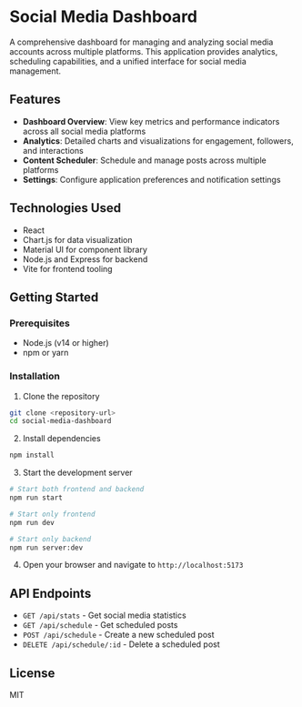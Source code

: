 # Social Media Dashboard

A comprehensive dashboard for managing and analyzing social media accounts across multiple platforms. This application provides analytics, scheduling capabilities, and a unified interface for social media management.

## Features

- **Dashboard Overview**: View key metrics and performance indicators across all social media platforms
- **Analytics**: Detailed charts and visualizations for engagement, followers, and interactions
- **Content Scheduler**: Schedule and manage posts across multiple platforms
- **Settings**: Configure application preferences and notification settings

## Technologies Used

- React
- Chart.js for data visualization
- Material UI for component library
- Node.js and Express for backend
- Vite for frontend tooling

## Getting Started

### Prerequisites

- Node.js (v14 or higher)
- npm or yarn

### Installation

1. Clone the repository
```bash
git clone <repository-url>
cd social-media-dashboard
```

2. Install dependencies
```bash
npm install
```

3. Start the development server
```bash
# Start both frontend and backend
npm run start

# Start only frontend
npm run dev

# Start only backend
npm run server:dev
```

4. Open your browser and navigate to `http://localhost:5173`

## API Endpoints

- `GET /api/stats` - Get social media statistics
- `GET /api/schedule` - Get scheduled posts
- `POST /api/schedule` - Create a new scheduled post
- `DELETE /api/schedule/:id` - Delete a scheduled post

## License

MIT
